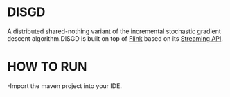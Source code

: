# DISGD
A distributed shared-nothing variant of the incremental stochastic gradient descent algorithm.DISGD is built on top of [Flink](https://flink.apache.org/) based on its [Streaming API](https://ci.apache.org/projects/flink/flink-docs-stable/dev/datastream_api.html).
# HOW TO RUN
-Import the maven project into your IDE.
